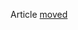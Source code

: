 <!-- Translated to en -->
Article [moved](информатика/slozhnost_algoritmov_prostymi_slovami_python.md)
